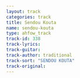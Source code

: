 ```yaml
---
layout: track
categories: track
title: Sendou Kouta
name: sendou-kouta
type: ahfow_track
track-id: 338
track-lyrics: 
track-guitar: 
track-author: traditional
track-sort: "SENDOU KOUTA"
track-original: 
---
```

